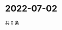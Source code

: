 # 2022-07-02

共 0 条

<!-- BEGIN WEIBO -->
<!-- 最后更新时间 Sat Jul 02 2022 11:00:52 GMT+0800 (China Standard Time) -->

<!-- END WEIBO -->
